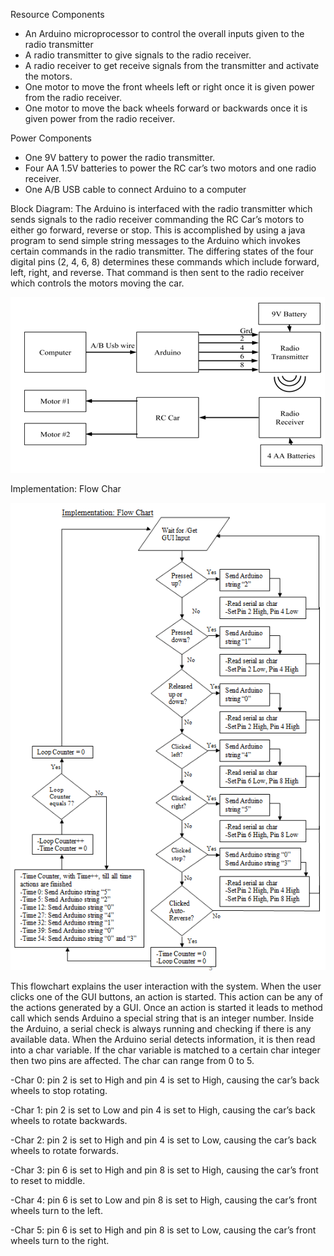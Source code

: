 Resource Components
- An Arduino microprocessor to control the overall inputs given to the radio transmitter
- A radio transmitter to give signals to the radio receiver.  
- A radio receiver to get receive signals from the transmitter and activate the motors.
- One motor to move the front wheels left or right once it is given power from the radio receiver.
- One motor to move the back wheels forward or backwards once it is given power from the radio receiver.

Power Components
- One 9V battery to power the radio transmitter.
- Four AA 1.5V batteries to power the RC car’s two motors and one radio receiver.
- One A/B USB cable to connect Arduino to a computer

Block Diagram: 
The Arduino is interfaced with the radio transmitter which sends signals to the radio receiver commanding the RC Car’s motors to either go forward, reverse or stop. This is accomplished by using a java program to send simple string messages to the Arduino which invokes certain commands in the radio transmitter. The differing states of the four digital pins (2, 4, 6, 8) determines these commands which include forward, left, right, and reverse. That command is then sent to the radio receiver which controls the motors moving the car.

![Alt text](https://github.com/InderPabla/Projects/blob/master/Arduino%20RC%20Car/Images/2.PNG "Optional Title")


Implementation: Flow Char

![Alt text](https://github.com/InderPabla/Projects/blob/master/Arduino%20RC%20Car/Images/1.PNG "Optional Title")

This flowchart explains the user interaction with the system. When the user clicks one of the GUI buttons, an action is started. This action can be any of the actions generated by a GUI.  Once an action is started it leads to method call which sends Arduino a special string that is an integer number.  Inside the Arduino, a serial check is always running and checking if there is any available data. When the Arduino serial detects information, it is then read into a char variable. If the char variable is matched to a certain char integer then two pins are affected. The char can range from 0 to 5.
  
  -Char 0: pin 2 is set to High and pin 4 is set to High, causing the car’s back wheels to stop rotating.
  
  -Char 1: pin 2 is set to Low and pin 4 is set to High, causing the car’s back wheels to rotate backwards. 
  
  -Char 2: pin 2 is set to High and pin 4 is set to Low, causing the car’s back wheels to rotate forwards.
  
  -Char 3: pin 6 is set to High and pin 8 is set to High, causing the car’s front to reset to middle.
  
  -Char 4: pin 6 is set to Low and pin 8 is set to High, causing the car’s front wheels turn to the left. 
  
  -Char 5: pin 6 is set to High and pin 8 is set to Low, causing the car’s front wheels turn to the right.
